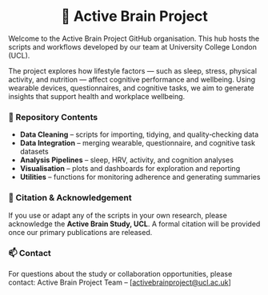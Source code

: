 <h1 align="center">
  🧠 Active Brain Project
</h1>

Welcome to the Active Brain Project GitHub organisation. This hub hosts the scripts and workflows developed by our team at University College London (UCL).

The project explores how lifestyle factors — such as sleep, stress, physical activity, and nutrition — affect cognitive performance and wellbeing. Using wearable devices, questionnaires, and cognitive tasks, we aim to generate insights that support health and workplace wellbeing.

###  📂 Repository Contents

* **Data Cleaning** – scripts for importing, tidying, and quality‑checking data
* **Data Integration** – merging wearable, questionnaire, and cognitive task datasets
* **Analysis Pipelines** – sleep, HRV, activity, and cognition analyses
* **Visualisation** – plots and dashboards for exploration and reporting
* **Utilities** – functions for monitoring adherence and generating summaries

### 📜 Citation & Acknowledgement

If you use or adapt any of the scripts in your own research, please acknowledge the **Active Brain Study, UCL**. A formal citation will be provided once our primary publications are released.

### 📫 Contact

For questions about the study or collaboration opportunities, please contact: Active Brain Project Team – [activebrainproject@ucl.ac.uk]
